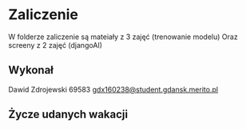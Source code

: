 # Zaliczenie 
W folderze zaliczenie są mateiały z 3 zajęć (trenowanie modelu)
Oraz screeny z 2 zajęć (djangoAI)

## Wykonał
Dawid Zdrojewski 69583
gdx160238@student.gdansk.merito.pl

## Życze udanych wakacji